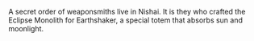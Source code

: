 A secret order of weaponsmiths live in Nishai. It is they who crafted the Eclipse Monolith for Earthshaker, a special totem that absorbs sun and moonlight.